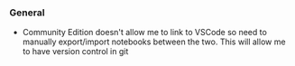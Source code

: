 ### General
- Community Edition doesn't allow me to link to VSCode so need to manually export/import notebooks between the two. This will allow me to have version control in git